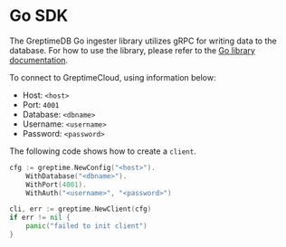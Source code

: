 # Go SDK

The GreptimeDB Go ingester library utilizes gRPC for writing data to the database. For how to use the library, please refer to the [Go library documentation](https://docs.greptime.com/user-guide/client-libraries/go).

To connect to GreptimeCloud, using information below:

- Host: `<host>`
- Port: `4001`
- Database: `<dbname>`
- Username: `<username>`
- Password: `<password>`

The following code shows how to create a `client`.

```go
cfg := greptime.NewConfig("<host>").
    WithDatabase("<dbname>").
    WithPort(4001).
    WithAuth("<username>", "<password>")

cli, err := greptime.NewClient(cfg)
if err != nil {
    panic("failed to init client")
}
```
